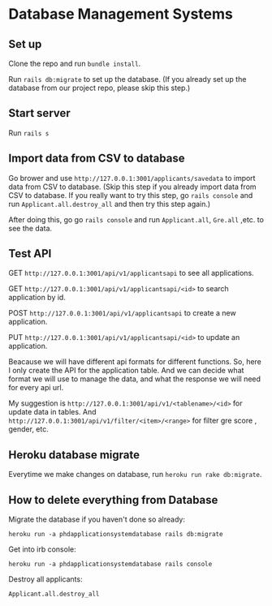 # Database Management Systems

## Set up

Clone the repo and run `bundle install`.

Run `rails db:migrate` to set up the database. (If you already set up the database from our project repo, please skip this step.)

## Start server

Run `rails s`

## Import data from CSV to database

Go brower and use `http://127.0.0.1:3001/applicants/savedata` to import data from CSV to database. (Skip this step if you already import data from CSV to database. If you really want to try this step, go `rails console` and run `Applicant.all.destroy_all` and then try this step again.)

After doing this, go go `rails console` and run `Applicant.all`, `Gre.all` ,etc. to see the data.

## Test API

GET `http://127.0.0.1:3001/api/v1/applicantsapi` to see all applications.

GET `http://127.0.0.1:3001/api/v1/applicantsapi/<id>` to search application by id.

POST `http://127.0.0.1:3001/api/v1/applicantsapi` to create a new application.

PUT `http://127.0.0.1:3001/api/v1/applicantsapi/<id>` to update an application.

Beacause we will have different api formats for different functions. So, here I only create the API for the application table. And we can decide what format we will use to manage the data, and what the response we will need for every api url.

My suggestion is `http://127.0.0.1:3001/api/v1/<tablename>/<id>` for update data in tables. And `http://127.0.0.1:3001/api/v1/filter/<item>/<range>` for filter gre score , gender, etc.

## Heroku database migrate

Everytime we make changes on database, run `heroku run rake db:migrate`.

## How to delete everything from Database
Migrate the database if you haven't done so already:

`heroku run -a phdapplicationsystemdatabase rails db:migrate` 

Get into irb console:

`heroku run -a phdapplicationsystemdatabase rails console` 

Destroy all applicants:

`Applicant.all.destroy_all` 
